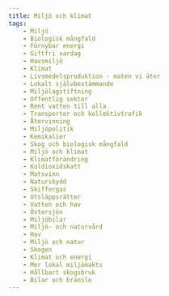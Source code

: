 ```yaml
---
title: Miljö och klimat
tags:
    - Miljö
    - Biologisk mångfald
    - Förnybar energi
    - Giftfri vardag
    - Havsmiljö
    - Klimat
    - Livsmedelsproduktion - maten vi äter
    - Lokalt självbestämmande
    - Miljölagstiftning
    - Offentlig sektor
    - Rent vatten till alla
    - Transporter och kollektivtrafik
    - Återvinning
    - Miljöpolitik
    - Kemikalier
    - Skog och biologisk mångfald
    - Miljö och klimat
    - Klimatförändring
    - Koldioxidskatt
    - Matsvinn
    - Naturskydd
    - Skiffergas
    - Utsläppsrätter
    - Vatten och hav
    - Östersjön
    - Miljöbilar
    - Miljö- och naturvård
    - Hav
    - Miljö och natur
    - Skogen
    - Klimat och energi
    - Mer lokal miljömakts
    - Hållbart skogsbruk
    - Bilar och bränsle
---
```

